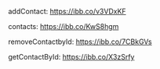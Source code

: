 addContact: https://ibb.co/v3VDxKF

contacts: https://ibb.co/KwS8hgm

removeContactbyId: https://ibb.co/7CBkGVs

getContactById: https://ibb.co/X3zSrfy
